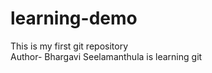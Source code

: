 # learning-demo
This is my first git repository 
<br>
Author- Bhargavi Seelamanthula is learning git
